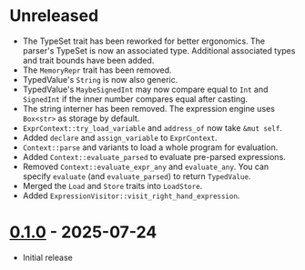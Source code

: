 # Unreleased

- The TypeSet trait has been reworked for better ergonomics. The parser's TypeSet is now an associated type. Additional associated types and trait bounds have been added.
- The `MemoryRepr` trait has been removed.
- TypedValue's `String` is now also generic.
- TypedValue's `MaybeSignedInt` may now compare equal to `Int` and `SignedInt` if the inner number compares equal after casting.
- The string interner has been removed. The expression engine uses `Box<str>` as storage by default.
- `ExprContext::try_load_variable` and `address_of` now take `&mut self`.
- Added `declare` and `assign_variable` to `ExprContext`.
- `Context::parse` and variants to load a whole program for evaluation.
- Added `Context::evaluate_parsed` to evaluate pre-parsed expressions.
- Removed `Context::evaluate_expr_any` and `evaluate_any`. You can specify `evaluate` (and `evaluate_parsed`) to return `TypedValue`.
- Merged the `Load` and `Store` traits into `LoadStore`.
- Added `ExpressionVisitor::visit_right_hand_expression`.

# [0.1.0] - 2025-07-24

- Initial release

[0.1.0]: https://github.com/bugadani/somni/releases/tag/somni-expr-v0.1.0
